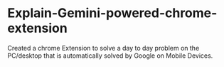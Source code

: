 # Explain-Gemini-powered-chrome-extension
Created a chrome Extension to solve a day to day problem on the PC/desktop that is automatically solved by Google on Mobile Devices.
